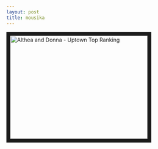 ```yaml
---
layout: post
title: mousika
---
```


<a href="http://www.youtube.com/watch?feature=player_embedded&v=OMrNDnU6PPk
" target="_blank"><img src="http://img.youtube.com/vi/OMrNDnU6PPk/0.jpg" 
alt="Althea and Donna - Uptown Top Ranking" width="360" height="270" border="10" /></a>


